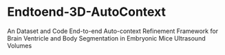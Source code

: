 # Endtoend-3D-AutoContext
An Dataset and Code End-to-end Auto-context Refinement Framework for Brain Ventricle and Body Segmentation in Embryonic Mice Ultrasound Volumes
